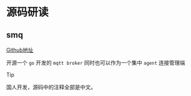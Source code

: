 # 源码研读

## smq

[Github地址](https://github.com/sestack/smq)

开源一个 `go` 开发的 `mqtt broker` 同时也可以作为一个集中 `agent` 连接管理端

> [!tip]
> 国人开发，源码中的注释全部是中文。
